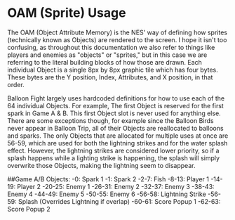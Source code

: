 # OAM (Sprite) Usage

The OAM (Object Attribute Memory) is the NES' way of defining how sprites (technically known as Objects) are rendered to the screen. I hope it isn't too confusing, as throughout this documentation we also refer to things like players and enemies as "objects" or "sprites," but in this case we are referring to the literal building blocks of how those are drawn. Each individual Object is a single 8px by 8px graphic tile which has four bytes. These bytes are the Y position, Index, Attributes, and X position, in that order.

Balloon Fight largely uses hardcoded definitions for how to use each of the 64 individual Objects. For example, The first Object is reserved for the first spark in Game A & B. This first Object slot is never used for anything else. There are some exceptions though, for example since the Balloon Birds never appear in Balloon Trip, all of their Objects are reallocated to balloons and sparks. The only Objects that are allocated for multiple uses at once are 56-59, which are used for both the lightning strikes and for the water splash effect. However, the lightning strikes are considered lower priority, so if a splash happens while a lighting strike is happening, the splash will simply overwrite those Objects, making the lightning seem to disappear.

##Game A/B Objects:
-0: Spark 1
-1: Spark 2
-2-7: Fish
-8-13: Player 1
-14-19: Player 2
-20-25: Enemy 1
-26-31: Enemy 2
-32-37: Enemy 3
-38-43: Enemy 4
-44-49: Enemy 5
-50-55: Enemy 6
-56-58: Lightning Strike
-56-59: Splash (Overrides Lightning if overlap)
-60-61: Score Popup 1
-62-63: Score Popup 2